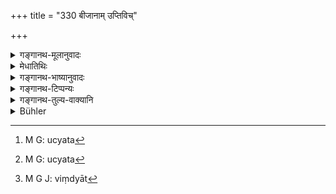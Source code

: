 +++
title = "330 बीजानाम् उप्तिविच्"

+++

<details><summary>गङ्गानथ-मूलानुवादः</summary>

He should be acquainted with the manner of sowing seeds, with the good and bad qualities of the soil; he should know all kinds of weights and measures.—(330)
</details>

<details><summary>मेधातिथिः</summary>

"इदं बीजं विस्तृतम् उप्यते,[^८०४] इदं संहतम् उप्यते"[^८०५] इत्य् एनाम् **उप्तिं** विद्यात्[^८०६] । "इदं बीजम् अस्मिन् क्षेत्रे प्ररोहति, इदं न, इदं च बलवत् फलति" एवमादयो **गुणदोषाः** । द्रोणशूर्पाढकदयो **मान**विशेषाः, तेषां **योगा** ये हस्तेन मीयन्ते ॥ ९.३३० ॥


[^८०६]:
     M G J: viṃdyāt


[^८०५]:
     M G: ucyata


[^८०४]:
     M G: ucyata
</details>

<details><summary>गङ्गानथ-भाष्यानुवादः</summary>

He shall know ‘*the manner of sowing seeds*’—*i.e*., this, seed is sown thickly, and that is sown sparsely, and so forth. ‘This seed shall grow in this soil, and not that seed,—this shall bring a such harvest,—all this ‘*good and bad qualities*’ of soils he should be acquainted with.

He shall know all such weights as the ‘*droṇa*,’ the ‘*śūrpa*’ the ‘*āḍhaka*’ and so forth, as also the measures.—(330)
</details>

<details><summary>गङ्गानथ-टिप्पन्यः</summary>

This verse is quoted in *Madanapārijāta* (p. 227);—and in
*Parāśaramādhava* (Ācāra, p. 417).
</details>

<details><summary>गङ्गानथ-तुल्य-वाक्यानि</summary>

**(verses 9.326-333)  
**

[\[See texts under
8.410-418.\]]

See Comparative notes for [Verse 9.326].
</details>

<details><summary>Bühler</summary>

330	He must be acquainted with the (manner of) sowing of seeds, and of the good and bad qualities of fields, and he must perfectly know all measures and weights.
</details>
